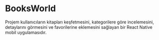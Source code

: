 # BooksWorld
Projem kullanıcıların kitapları keşfetmesini, kategorilere göre incelemesini, detaylarını görmesini ve favorilerine eklemesini sağlayan  bir React Native mobil uygulamasıdır.
